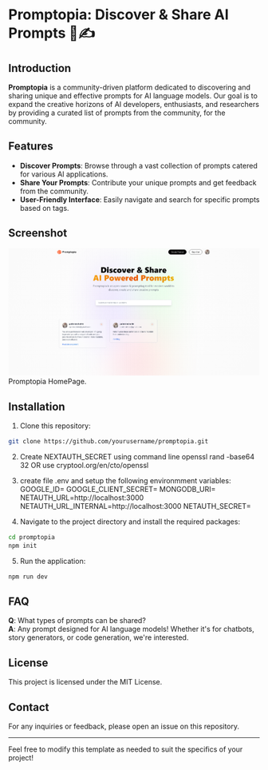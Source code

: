 # Promptopia: Discover & Share AI Prompts 🧠✍️

## Introduction

**Promptopia** is a community-driven platform dedicated to discovering and sharing unique and effective prompts for AI language models. Our goal is to expand the creative horizons of AI developers, enthusiasts, and researchers by providing a curated list of prompts from the community, for the community.

## Features

- **Discover Prompts**: Browse through a vast collection of prompts catered for various AI applications.
- **Share Your Prompts**: Contribute your unique prompts and get feedback from the community.
- **User-Friendly Interface**: Easily navigate and search for specific prompts based on tags.

## Screenshot

![HomePage](/screenshots/home.png)
Promptopia HomePage.

## Installation

1. Clone this repository:

```bash
git clone https://github.com/yourusername/promptopia.git
```

2. Create NEXTAUTH_SECRET using command line
   openssl rand -base64 32
   OR use cryptool.org/en/cto/openssl

3. create file .env and setup the following environmment variables:
   GOOGLE_ID=
   GOOGLE_CLIENT_SECRET=
   MONGODB_URI=
   NETAUTH_URL=http://localhost:3000
   NETAUTH_URL_INTERNAL=http://localhost:3000
   NETAUTH_SECRET=

4. Navigate to the project directory and install the required packages:

```bash
cd promptopia
npm init
```

5. Run the application:

```bash
npm run dev
```

## FAQ

**Q**: What types of prompts can be shared?  
**A**: Any prompt designed for AI language models! Whether it's for chatbots, story generators, or code generation, we're interested.

## License

This project is licensed under the MIT License.

## Contact

For any inquiries or feedback, please open an issue on this repository.

---

Feel free to modify this template as needed to suit the specifics of your project!
